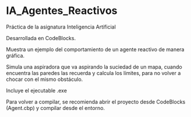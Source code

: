 # IA_Agentes_Reactivos
Práctica de la asignatura Inteligencia Artificial

Desarrollada en CodeBlocks.

Muestra un ejemplo del comportamiento de un agente reactivo de manera gráfica.

Simula una aspiradora que va aspirando la suciedad de un mapa, cuando encuentra las paredes las recuerda y calcula los límites, para no volver a chocar con el mismo obstáculo.

Incluye el ejecutable .exe

Para volver a compilar, se recomienda abrir el proyecto desde CodeBlocks (Agent.cbp) y compilar desde el entorno.
